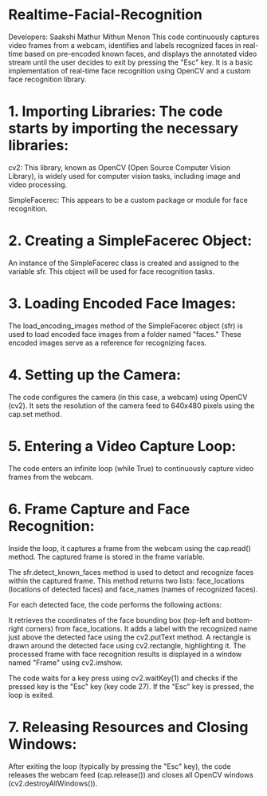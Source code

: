 # Realtime-Facial-Recognition
Developers:
  Saakshi Mathur
  Mithun Menon
This code continuously captures video frames from a webcam, identifies and labels recognized faces in real-time based on pre-encoded known faces, and displays the annotated video stream until the user decides to exit by pressing the "Esc" key. It is a basic implementation of real-time face recognition using OpenCV and a custom face recognition library.

# 1. Importing Libraries: The code starts by importing the necessary libraries:

cv2: This library, known as OpenCV (Open Source Computer Vision Library), is widely used for computer vision tasks, including image and video processing.

SimpleFacerec: This appears to be a custom package or module for face recognition.

# 2. Creating a SimpleFacerec Object: 
An instance of the SimpleFacerec class is created and assigned to the variable sfr. This object will be used for face recognition tasks.

# 3. Loading Encoded Face Images: 
The load_encoding_images method of the SimpleFacerec object (sfr) is used to load encoded face images from a folder named "faces." These encoded images serve as a reference for recognizing faces.

# 4. Setting up the Camera: 
The code configures the camera (in this case, a webcam) using OpenCV (cv2). It sets the resolution of the camera feed to 640x480 pixels using the cap.set method.

# 5. Entering a Video Capture Loop: 
The code enters an infinite loop (while True) to continuously capture video frames from the webcam.

# 6. Frame Capture and Face Recognition:

Inside the loop, it captures a frame from the webcam using the cap.read() method. The captured frame is stored in the frame variable.

The sfr.detect_known_faces method is used to detect and recognize faces within the captured frame. This method returns two lists: face_locations (locations of detected faces) and face_names (names of recognized faces).

For each detected face, the code performs the following actions:

It retrieves the coordinates of the face bounding box (top-left and bottom-right corners) from face_locations.
It adds a label with the recognized name just above the detected face using the cv2.putText method.
A rectangle is drawn around the detected face using cv2.rectangle, highlighting it.
The processed frame with face recognition results is displayed in a window named "Frame" using cv2.imshow.

The code waits for a key press using cv2.waitKey(1) and checks if the pressed key is the "Esc" key (key code 27). If the "Esc" key is pressed, the loop is exited.

# 7. Releasing Resources and Closing Windows: 
After exiting the loop (typically by pressing the "Esc" key), the code releases the webcam feed (cap.release()) and closes all OpenCV windows (cv2.destroyAllWindows()).
